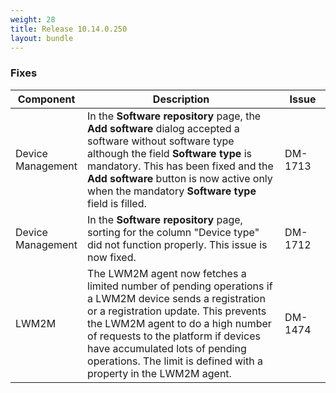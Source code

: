 ```yaml
---
weight: 28
title: Release 10.14.0.250
layout: bundle
---
```


<!--10.14.0.232 - 10.14.0.250-->


### Fixes

<div><table ><colgroup>
<col style="width: 15%;"><col style="width: 70%;"><col style="width: 15%;"></colgroup>
<thead><tr>
<th>
Component</th>
<th>
Description</th>
<th>
Issue</th>
</tr>
</thead><tbody>

<tr>
<td>Device Management</td>
<td>In the <b>Software repository</b> page, the <b>Add software</b> dialog accepted a software without software type although
the field <b>Software type</b> is mandatory. This has been fixed and the <b>Add software</b> button is now active only when the
mandatory <b>Software type</b> field is filled.</td>
<td>DM-1713</td>
</tr>

<tr>
<td>Device Management</td>
<td>In the <b>Software repository</b> page, sorting for the column "Device type" did not function properly. This issue is now fixed.</td>
<td>DM-1712</td>
</tr>

<tr>
<td>LWM2M</td>
<td>
The LWM2M agent now fetches a limited number of pending operations if a LWM2M device sends a registration or a registration update. This prevents the LWM2M agent to do a high number of requests to the platform if devices have accumulated lots of pending operations. The limit is defined with a property in the LWM2M agent.</td>
<td>DM-1474</td>
</tr>

</tbody></table></div>
